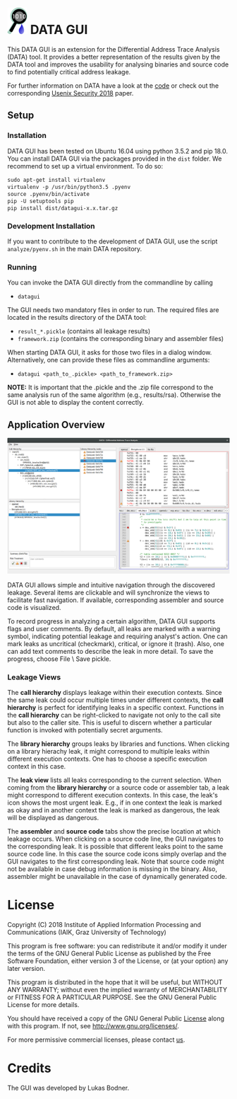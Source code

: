 # ![DATA GUI icon][icon] DATA GUI

This DATA GUI is an extension for the Differential Address Trace Analysis (DATA) 
tool. It provides a better representation of the results given by the
DATA tool and improves the usability for analysing binaries and source code to 
find potentially critical address leakage.

For further information on DATA have a look at the [code][data_github]
or check out the corresponding [Usenix Security 2018][usenix]
paper.

## Setup
### Installation

DATA GUI has been tested on Ubuntu 16.04 using python 3.5.2 and pip 18.0.
You can install DATA GUI via the packages provided in the `dist` folder.
We recommend to set up a virtual environment. To do so:

```
sudo apt-get install virtualenv
virtualenv -p /usr/bin/python3.5 .pyenv
source .pyenv/bin/activate
pip -U setuptools pip
pip install dist/datagui-x.x.tar.gz
```

### Development Installation

If you want to contribute to the development of DATA GUI, use the 
script `analyze/pyenv.sh` in the main DATA repository.


### Running
You can invoke the DATA GUI directly from the commandline by calling

* `datagui`

The GUI needs two mandatory files in order to run.
The required files are located in the results directory of the DATA tool: 

* `result_*.pickle` (contains all leakage results)
* `framework.zip`   (contains the corresponding binary and assembler files)

When starting DATA GUI, it asks for those two files in a dialog window. 
Alternatively, one can provide these files as commandline arguments:

* `datagui <path_to_.pickle> <path_to_framework.zip>`
   
**NOTE:** It is important that the .pickle and the .zip file correspond 
to the same analysis run of the same algorithm (e.g., results/rsa).
Otherwise the GUI is not able to display the content correctly.

## Application Overview
![GUI screenshot][screenshot]

DATA GUI allows simple and intuitive navigation through the discovered leakage. Several
items are clickable and will synchronize the views to facilitate fast navigation.
If available, corresponding assembler and source code is visualized.

To record progress in analyzing a certain algorithm, DATA GUI supports flags and user comments.
By default, all leaks are marked with a warning symbol, indicating potential leakage and requiring
analyst's action. One can mark leaks as uncritical (checkmark), critical, or ignore it (trash).
Also, one can add text comments to describe the leak in more detail.
To save the progress, choose File \ Save pickle.

### Leakage Views

The **call hierarchy** displays leakage within their execution contexts.
Since the same leak could occur multiple times under different contexts, 
the **call hierarchy** is perfect for identifying leaks in a specific context.
Functions in the **call hierarchy** can be right-clicked to navigate not only
to the call site but also to the caller site. This is useful to discern
whether a particular function is invoked with potentially secret arguments.

The **library hierarchy** groups leaks by libraries and functions. 
When clicking on a library hierachy leak, it might correspond to multiple
leaks within different execution contexts. One has to choose a specific execution context in this case.

The **leak view** lists all leaks corresponding to the current selection.
When coming from the **library hierarchy** or a source code or assembler tab, 
a leak might correspond to different execution contexts. In this case, the leak's icon
shows the most urgent leak. E.g., if in one context the leak is marked as okay and 
in another context the leak is marked as dangerous, the leak will be displayed as dangerous. 

The **assembler** and **source code** tabs show the precise location at which leakage occurs. 
When clicking on a source code line, the GUI navigates to the corresponding leak. 
It is possible that different leaks point to the same source code line. In this case the 
source code icons simply overlap and the GUI navigates to the first corresponding leak.
Note that source code might not be available in case debug information is missing in the binary.
Also, assembler might be unavailable in the case of dynamically generated code. 

# License
Copyright (C) 2018 Institute of Applied Information Processing and Communications (IAIK, Graz University of Technology)

This program is free software: you can redistribute it and/or modify
it under the terms of the GNU General Public License as published by
the Free Software Foundation, either version 3 of the License, or
(at your option) any later version.

This program is distributed in the hope that it will be useful,
but WITHOUT ANY WARRANTY; without even the implied warranty of
MERCHANTABILITY or FITNESS FOR A PARTICULAR PURPOSE.  See the
GNU General Public License for more details.

You should have received a copy of the GNU General Public [License](./LICENSE)
along with this program. If not, see <http://www.gnu.org/licenses/>.

For more permissive commercial licenses, please contact [us](mailto:data@iaik.tugraz.at).

# Credits
The GUI was developed by Lukas Bodner.

[icon]: datagui/resources/icons/window_icon_small.png
[data_github]: https://github.com/Fraunhofer-AISEC/DATA
[usenix]: https://www.usenix.org/conference/usenixsecurity18/presentation/weiser
[venv]: https://virtualenv.pypa.io/en/stable/
[pyenv]: pyenv.sh
[setup]: setup.py
[screenshot]: doc/gui_screenshot.png
